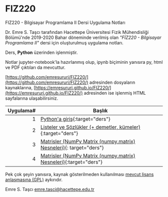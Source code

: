 # FIZ220
FIZ220 - Bilgisayar Programlama II Dersi Uygulama Notları

Dr. Emre S. Taşcı tarafından Hacettepe Üniversitesi Fizik Mühendisliği Bölümü'nde 2019-2020 Bahar döneminde verilmiş olan _"FİZ220 - Bilgisayar Programlama II"_ dersi için oluşturulmuş uygulama notları.

Ders, **Python** üzerinden işlenmiştir.

Notlar jupyter-notebook'la hazırlanmış olup, ipynb biçiminin yanısıra py, html ve PDF çıktıları da mevcuttur.

[https://github.com/emresururi/FIZ220/](https://github.com/emresururi/FIZ220/) adresinden dosyaların kaynaklarına, [https://emresururi.github.io/FIZ220/](https://emresururi.github.io/FIZ220/) adresinden ise işlenmiş HTML sayfalarına ulaşabilirsiniz.

Uygulama#|Başlık
---:|---
1|[Python'a giriş](FIZ220_EST_UygulamaNotlari_01_Pythona_Giris.html){:target="ders"}
2|[Listeler ve Sözlükler (+ demetler, kümeler)](FIZ220_EST_UygulamaNotlari_02_Listeler_Sozlukler.html){:target="ders"}
3|[Matrisler (NumPy Matrix (numpy.matrix) Nesneleri)](FIZ220_EST_UygulamaNotlari_03_Matrisler.html){:          target="ders"}
4|[Matrisler (NumPy Matrix (numpy.matrix) Nesneleri)](FIZ220_EST_UygulamaNotlari_04_NumPy_Dizileri_I.html){:target="ders"}

Pek çok şeyin yanısıra, kaynak gösterilmeden kullanılması [mevcut lisans anlaşmasına (GPL)](http://ozgurlisanslar.org.tr/gpl/gpl-v3/) aykırıdır.

Emre S. Taşcı <emre.tasci@hacettepe.edu.tr>
